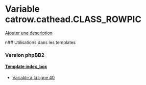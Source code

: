 # Variable catrow.cathead.CLASS_ROWPIC
[Ajouter une description](https://fa-tvars.appspot.com/catrow.cathead.CLASS_ROWPIC)

n## Utilisations dans les templates

### Version phpBB2

#### [Template index_box](subsilver/index_box.md)
* [Variable à la ligne 40](../subsilver/index_box.tpl#L40)